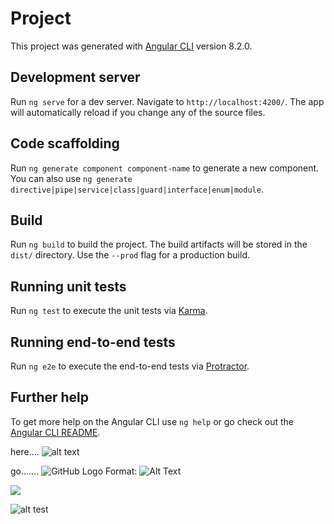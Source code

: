 # Project

This project was generated with [Angular CLI](https://github.com/angular/angular-cli) version 8.2.0.

## Development server

Run `ng serve` for a dev server. Navigate to `http://localhost:4200/`. The app will automatically reload if you change any of the source files.

## Code scaffolding

Run `ng generate component component-name` to generate a new component. You can also use `ng generate directive|pipe|service|class|guard|interface|enum|module`.

## Build

Run `ng build` to build the project. The build artifacts will be stored in the `dist/` directory. Use the `--prod` flag for a production build.

## Running unit tests

Run `ng test` to execute the unit tests via [Karma](https://karma-runner.github.io).

## Running end-to-end tests

Run `ng e2e` to execute the end-to-end tests via [Protractor](http://www.protractortest.org/).

## Further help

To get more help on the Angular CLI use `ng help` or go check out the [Angular CLI README](https://github.com/angular/angular-cli/blob/master/README.md).

here....
![alt text](https://github.com/rahul384/Mentor-On-Demand/tree/master/project/iphone.jpg)

go.......
![GitHub Logo](/iphone.jpg)
Format: ![Alt Text](https://github.com/rahul384/Mentor-On-Demand/tree/master/project/iphone.jpg)

<img src="https://github.com/rahul384/Mentor-On-Demand/tree/master/project/iphone">

![alt test](https://github.com/rahul384/Mentor-On-Demand/tree/master/project/iphone)

